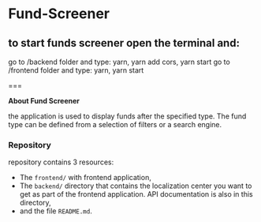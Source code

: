 # Fund-Screener

## to start funds screener open the terminal and:


go to  /backend folder and type: yarn, yarn add cors,  yarn start
go to /frontend folder and type: yarn, yarn start

===

**About Fund Screener**

the application is used to display funds after the specified type. The fund type can be defined from a selection of filters or a search engine.
### Repository

repository contains 3 resources:
- The `frontend/` with frontend application,
- The `backend/` directory that contains the localization center you want to get as part of the frontend application. API documentation is also in this directory,
- and the file `README.md`.

